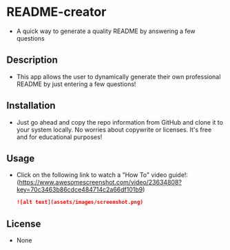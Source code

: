 # README-creator
- A quick way to generate a quality README by answering a few questions


## Description

- This app allows the user to dynamically generate their own professional README by just entering a few questions!


## Installation

- Just go ahead and copy the repo information from GitHub and clone it to your system locally. No worries about copywrite or licenses. It's free and for educational purposes!

## Usage

- Click on the following link to watch a "How To" video guide!:
 (https://www.awesomescreenshot.com/video/23634808?key=70c3463b86cdce484714c2a66df101b9)

   
   
   
    ```md
    ![alt text](assets/images/screenshot.png)
    ```



## License

- None
